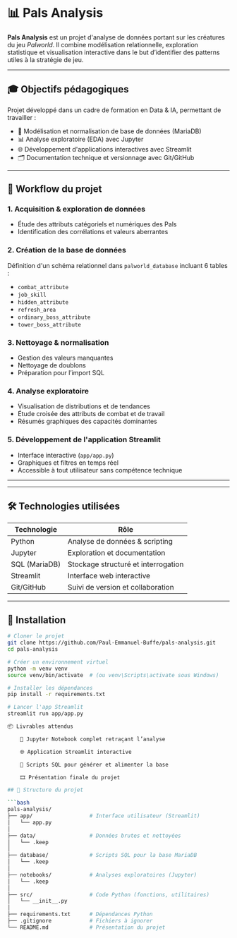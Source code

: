 # 📊 Pals Analysis

**Pals Analysis** est un projet d'analyse de données portant sur les créatures du jeu *Palworld*. Il combine modélisation relationnelle, exploration statistique et visualisation interactive dans le but d’identifier des patterns utiles à la stratégie de jeu.

---

## 🎓 Objectifs pédagogiques

Projet développé dans un cadre de formation en Data & IA, permettant de travailler :

- 📁 Modélisation et normalisation de base de données (MariaDB)
- 📊 Analyse exploratoire (EDA) avec Jupyter
- 🌐 Développement d'applications interactives avec Streamlit
- 🗂️ Documentation technique et versionnage avec Git/GitHub

---

## 🧠 Workflow du projet

### 1. Acquisition & exploration de données

- Étude des attributs catégoriels et numériques des Pals
- Identification des corrélations et valeurs aberrantes

### 2. Création de la base de données

Définition d'un schéma relationnel dans `palworld_database` incluant 6 tables :

- `combat_attribute`
- `job_skill`
- `hidden_attribute`
- `refresh_area`
- `ordinary_boss_attribute`
- `tower_boss_attribute`

### 3. Nettoyage & normalisation

- Gestion des valeurs manquantes
- Nettoyage de doublons
- Préparation pour l’import SQL

### 4. Analyse exploratoire

- Visualisation de distributions et de tendances
- Étude croisée des attributs de combat et de travail
- Résumés graphiques des capacités dominantes

### 5. Développement de l'application Streamlit

- Interface interactive (`app/app.py`)
- Graphiques et filtres en temps réel
- Accessible à tout utilisateur sans compétence technique

---

---

## 🛠️ Technologies utilisées

| Technologie    | Rôle                                   |
|----------------|----------------------------------------|
| Python         | Analyse de données & scripting         |
| Jupyter        | Exploration et documentation           |
| SQL (MariaDB)  | Stockage structuré et interrogation     |
| Streamlit      | Interface web interactive               |
| Git/GitHub     | Suivi de version et collaboration       |

---

## 🚀 Installation

```bash
# Cloner le projet
git clone https://github.com/Paul-Emmanuel-Buffe/pals-analysis.git
cd pals-analysis

# Créer un environnement virtuel
python -m venv venv
source venv/bin/activate  # (ou venv\Scripts\activate sous Windows)

# Installer les dépendances
pip install -r requirements.txt

# Lancer l'app Streamlit
streamlit run app/app.py

📦 Livrables attendus

    📘 Jupyter Notebook complet retraçant l’analyse

    🌐 Application Streamlit interactive

    🧾 Scripts SQL pour générer et alimenter la base

    🎞️ Présentation finale du projet

## 📁 Structure du projet

```bash
pals-analysis/
├── app/                  # Interface utilisateur (Streamlit)
│   └── app.py
│
├── data/                 # Données brutes et nettoyées
│   └── .keep
│
├── database/             # Scripts SQL pour la base MariaDB
│   └── .keep
│
├── notebooks/            # Analyses exploratoires (Jupyter)
│   └── .keep
│
├── src/                  # Code Python (fonctions, utilitaires)
│   └── __init__.py
│
├── requirements.txt      # Dépendances Python
├── .gitignore            # Fichiers à ignorer
└── README.md             # Présentation du projet

